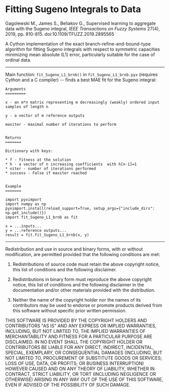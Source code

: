 Fitting Sugeno Integrals to Data
================================

Gagolewski M., James S., Beliakov G., Supervised learning to aggregate data with the Sugeno integral, *IEEE Transactions on Fuzzy Systems* 27(4), 2019, pp. 810-815. doi:10.1109/TFUZZ.2019.2895565

A Cython implementation of the exact branch-refine-and-bound-type algorithm
for fitting Sugeno integrals with respect to symmetric capacities
minimizing mean absolute (L1) error,
particularly suitable for the case of ordinal data.

------------------------------------------------------------------------------

Main function: `fit_Sugeno_L1_brnb()` in `fit_Sugeno_L1_brnb.pyx`
(requires Cython and a C compiler) --
finds a best MAE fit for the Sugeno integral:

```
Arguments
=========

x - an m*n matrix representing m decreasingly (weakly) ordered input samples of length n

y - a vector of m reference outputs

maxiter - maximal number of iterations to perform


Returns
=======

Dictionary with keys:

* f - fitness at the solution
* h - a vector of n increasing coefficients  with h[n-1]=1
* niter - number of iterations performed
* success - False if maxiter reached


Example
=======

import pyximport
import numpy as np
pyximport.install(reload_support=True, setup_args={"include_dirs": np.get_include()})
import fit_Sugeno_L1_brnb as fit

x = ...inputs...
y = ...reference outputs...
result = fit.fit_Sugeno_L1_brnb(x, y)
```

------------------------------------------------------------------------------

Redistribution and use in source and binary forms, with or without modification,
are permitted provided that the following conditions are met:

1. Redistributions of source code must retain the above copyright notice,
this list of conditions and the following disclaimer.

2. Redistributions in binary form must reproduce the above copyright notice,
this list of conditions and the following disclaimer in the documentation
and/or other materials provided with the distribution.

3. Neither the name of the copyright holder nor the names of its contributors
may be used to endorse or promote products derived from this software without
specific prior written permission.

THIS SOFTWARE IS PROVIDED BY THE COPYRIGHT HOLDERS AND CONTRIBUTORS "AS IS"
AND ANY EXPRESS OR IMPLIED WARRANTIES, INCLUDING, BUT NOT LIMITED TO,
THE IMPLIED WARRANTIES OF MERCHANTABILITY AND FITNESS FOR A PARTICULAR PURPOSE
ARE DISCLAIMED. IN NO EVENT SHALL THE COPYRIGHT HOLDER OR CONTRIBUTORS BE LIABLE
FOR ANY DIRECT, INDIRECT, INCIDENTAL, SPECIAL, EXEMPLARY, OR CONSEQUENTIAL
DAMAGES (INCLUDING, BUT NOT LIMITED TO, PROCUREMENT OF SUBSTITUTE GOODS OR
SERVICES; LOSS OF USE, DATA, OR PROFITS; OR BUSINESS INTERRUPTION) HOWEVER
CAUSED AND ON ANY THEORY OF LIABILITY, WHETHER IN CONTRACT, STRICT LIABILITY,
OR TORT (INCLUDING NEGLIGENCE OR OTHERWISE) ARISING IN ANY WAY OUT OF THE USE
OF THIS SOFTWARE, EVEN IF ADVISED OF THE POSSIBILITY OF SUCH DAMAGE.
